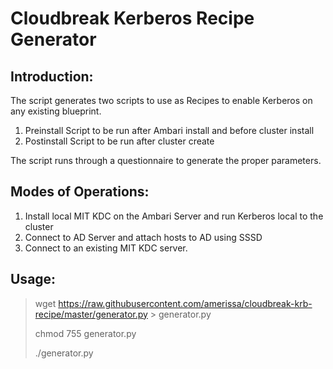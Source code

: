 # Cloudbreak Kerberos Recipe Generator

## Introduction:
The script generates two scripts to use as Recipes to enable Kerberos on any existing blueprint.
1. Preinstall Script to be run after Ambari install and before cluster install
2. Postinstall Script to be run after cluster create

The script runs through a questionnaire to generate the proper parameters.


## Modes of Operations:

1. Install local MIT KDC on the Ambari Server and run Kerberos local to the cluster
2. Connect to AD Server and attach hosts to AD using SSSD
3. Connect to an existing MIT KDC server.


## Usage:
> wget https://raw.githubusercontent.com/amerissa/cloudbreak-krb-recipe/master/generator.py > generator.py
>
> chmod 755 generator.py
>
> ./generator.py

